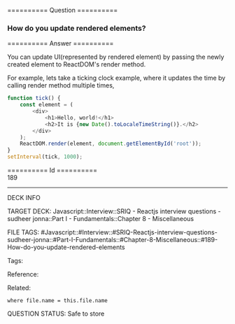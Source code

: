 ========== Question ==========  

### How do you update rendered elements?  

========== Answer ==========  

You can update UI(represented by rendered element) by passing the newly created element to ReactDOM's render method.

For example, lets take a ticking clock example, where it updates the time by calling render method multiple times,

```javascript
function tick() {
    const element = (
        <div>
            <h1>Hello, world!</h1>
            <h2>It is {new Date().toLocaleTimeString()}.</h2>
        </div>
    );
    ReactDOM.render(element, document.getElementById('root'));
}
setInterval(tick, 1000);
```

========== Id ==========  
189

---

DECK INFO

TARGET DECK: Javascript::Interview::SRIQ - Reactjs interview questions - sudheer jonna::Part I - Fundamentals::Chapter 8 - Miscellaneous

FILE TAGS: #Javascript::#Interview::#SRIQ-Reactjs-interview-questions-sudheer-jonna::#Part-I-Fundamentals::#Chapter-8-Miscellaneous::#189-How-do-you-update-rendered-elements

Tags:

Reference:

Related:

```dataview
where file.name = this.file.name
```
QUESTION STATUS: Safe to store
